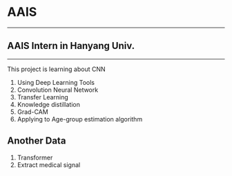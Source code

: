 # AAIS


---



## AAIS Intern in Hanyang Univ.



---



This project is learning about CNN

1. Using Deep Learning Tools
2. Convolution Neural Network
3. Transfer Learning
4. Knowledge distillation
5. Grad-CAM
6. Applying to Age-group estimation algorithm

## Another Data

1. Transformer
2. Extract medical signal
